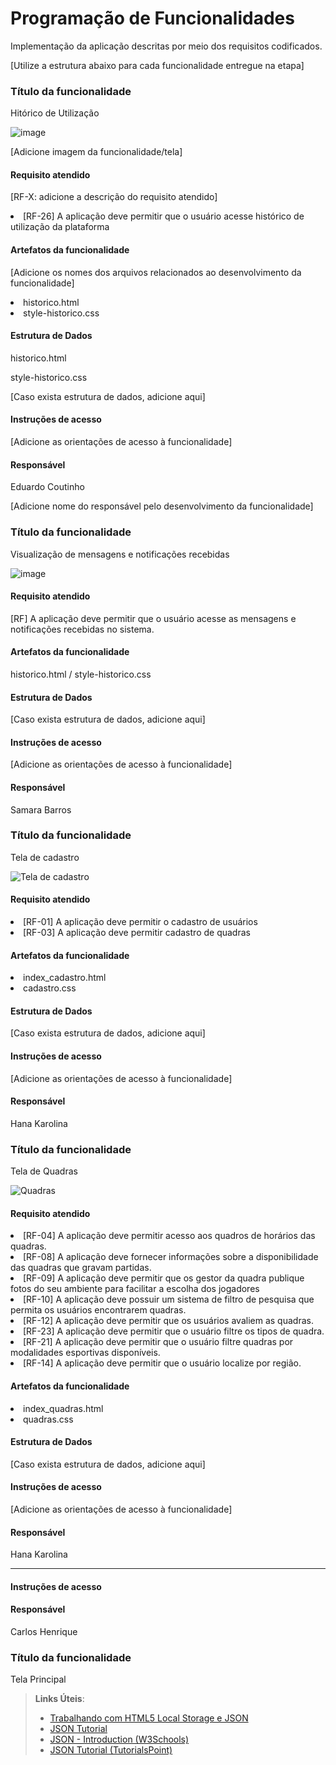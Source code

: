 # Programação de Funcionalidades

Implementação da aplicação descritas por meio dos requisitos codificados. 

[Utilize a estrutura abaixo para cada funcionalidade entregue na etapa]

### Título da funcionalidade

Hitórico de Utilização

![image](https://github.com/ICEI-PUC-Minas-PMV-ADS/pmv-ads-2024-1-e1-proj-web-t7-play-match/assets/163422824/4217203f-d2b9-4ce3-86c0-ca1f6b72c56b)



[Adicione imagem da funcionalidade/tela]


#### Requisito atendido

[RF-X: adicione a descrição do requisito atendido]
<li>[RF-26] A aplicação deve permitir que o usuário acesse histórico de utilização da plataforma</li>

#### Artefatos da funcionalidade

[Adicione os nomes dos arquivos relacionados ao desenvolvimento da funcionalidade]

<li>historico.html</li>
<li>style-historico.css</li>

#### Estrutura de Dados

historico.html

style-historico.css


[Caso exista estrutura de dados, adicione aqui]


#### Instruções de acesso

[Adicione as orientações de acesso à funcionalidade]


#### Responsável

Eduardo Coutinho

[Adicione nome do responsável pelo desenvolvimento da funcionalidade]





### Título da funcionalidade

Visualização de mensagens e notificações recebidas

![image](https://github.com/ICEI-PUC-Minas-PMV-ADS/pmv-ads-2024-1-e1-proj-web-t7-play-match/assets/166562442/c7be4d5f-c807-44a0-9d18-5a1127fff40a)


#### Requisito atendido

[RF] A aplicação deve permitir que o usuário acesse as mensagens e notificações recebidas no sistema.

#### Artefatos da funcionalidade

historico.html / style-historico.css 

#### Estrutura de Dados

[Caso exista estrutura de dados, adicione aqui]


#### Instruções de acesso

[Adicione as orientações de acesso à funcionalidade]


#### Responsável

Samara Barros


### Título da funcionalidade

Tela de cadastro

![Tela de cadastro](https://github.com/ICEI-PUC-Minas-PMV-ADS/pmv-ads-2024-1-e1-proj-web-t7-play-match/assets/124189270/502d3105-f235-4d48-bffb-2cf392108a82)


#### Requisito atendido

<li> [RF-01] A aplicação deve permitir o cadastro de usuários</li>
<li> [RF-03] A aplicação deve permitir cadastro de quadras</li>

#### Artefatos da funcionalidade

<li> index_cadastro.html </li>
<li> cadastro.css </li>

#### Estrutura de Dados

[Caso exista estrutura de dados, adicione aqui]


#### Instruções de acesso

[Adicione as orientações de acesso à funcionalidade]


#### Responsável

Hana Karolina

### Título da funcionalidade

Tela de Quadras

![Quadras](https://github.com/ICEI-PUC-Minas-PMV-ADS/pmv-ads-2024-1-e1-proj-web-t7-play-match/assets/124189270/64f9172f-5a8c-4eac-b162-ff6bf9308834)


#### Requisito atendido

<li> [RF-04] A aplicação deve permitir acesso aos quadros de horários das quadras.</li>
<li> [RF-08] A aplicação deve fornecer informações sobre a disponibilidade das quadras que gravam partidas.</li>
<li> [RF-09] A aplicação deve permitir que os gestor da quadra publique fotos do seu ambiente para facilitar a escolha dos jogadores</li>
<li> [RF-10] A aplicação deve possuir um sistema de filtro de pesquisa que permita os usuários encontrarem quadras.</li>
<li> [RF-12] A aplicação deve permitir que os usuários avaliem as quadras. </li>
<li> [RF-23] A aplicação deve permitir que o usuário filtre os tipos de quadra.</li> 
<li> [RF-21] A aplicação deve permitir que o usuário filtre quadras por modalidades esportivas disponíveis.</li>
<li> [RF-14] A aplicação deve permitir que o usuário localize por região.</li>

#### Artefatos da funcionalidade

<li> index_quadras.html</li>
<li> quadras.css </li>

#### Estrutura de Dados

[Caso exista estrutura de dados, adicione aqui]


#### Instruções de acesso

[Adicione as orientações de acesso à funcionalidade]


#### Responsável

Hana Karolina

<hr>

#### Instruções de acesso


#### Responsável

Carlos Henrique

### Título da funcionalidade

Tela Principal





> **Links Úteis**:
> - [Trabalhando com HTML5 Local Storage e JSON](https://www.devmedia.com.br/trabalhando-com-html5-local-storage-e-json/29045)
> - [JSON Tutorial](https://www.w3resource.com/JSON)
> - [JSON - Introduction (W3Schools)](https://www.w3schools.com/js/js_json_intro.asp)
> - [JSON Tutorial (TutorialsPoint)](https://www.tutorialspoint.com/json/index.htm)

